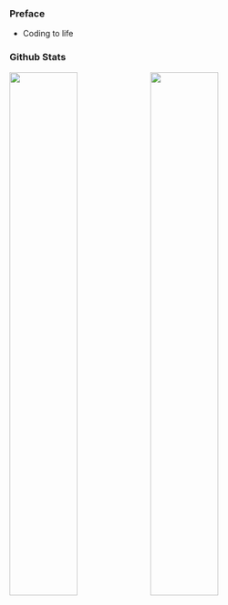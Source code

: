 ### Preface

* Coding to life

### Github Stats
<span>
 <a href="https://github.com/Exisi?tab=repositories">
  <img src="https://github-readme-stats.vercel.app/api?username=Exisi&show_icons=true&icon_color=CE1D2D&text_color=575f6a&bg_color=ffffff&hide_title=true"  width="48.5%"/>
 </a>

 <a href="https://github.com/Exisi/Exisi/tree/main/Fantastic">
  <img align="left" src="https://github-readme-stats.vercel.app/api/top-langs/?username=Exisi&layout=compact&text_color=575f6a&count_private=true&theme=default" width="48.5%"/>
 </a>
</span>
